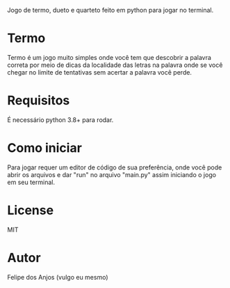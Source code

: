 Jogo de termo, dueto e quarteto feito em python para jogar no terminal.

# Termo
Termo é um jogo muito simples onde você tem que descobrir a palavra correta por meio de dicas da localidade das letras na palavra onde se você chegar no limite de tentativas sem acertar a palavra você perde.

# Requisitos
É necessário python 3.8+ para rodar.

# Como iniciar
Para jogar requer um editor de código de sua preferência, onde você pode abrir os arquivos e dar "run" no arquivo "main.py" assim iniciando o jogo em seu terminal.

# License
MIT

# Autor
Felipe dos Anjos (vulgo eu mesmo)
